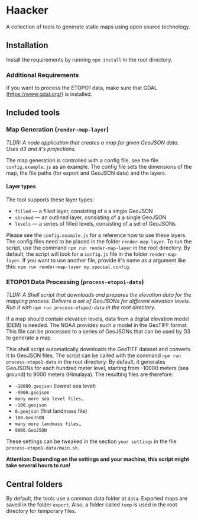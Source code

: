 # Haacker

A collection of tools to generate static maps using open source technology.

## Installation

Install the requirements by running `npm install` in the root directory.

### Additional Requirements

If you want to process the ETOPO1 data, make sure that GDAL (https://www.gdal.org/) is installed.

## Included tools

### Map Generation (`render-map-layer`)

_TLDR: A node application that creates a map for given GeoJSON data. Uses d3 and it's projections._

The map generation is controlled with a config file, see the file `config.example.js` as an example. The config file sets the dimensions of the map, the file paths (for export and GeoJSON data) and the layers.

#### Layer types

The tool supports these layer types:

- `filled` — a filled layer, consisting of a a single GeoJSON
- `stroked` — an outlined layer, consisting of a a single GeoJSON
- `levels` — a series of filled levels, consisting of a set of GeoJSONs

Please see the `config.example.js` for a reference how to use these layers. The config files need to be placed in the folder `render-map-layer`.
To run the script, use the command `npm run render-map-layer` in the root directory. By default, the script will look for a `config.js` file in the folder `render-map-layer`. If you want to use another file, provide it's name as a argument like this: `npm run render-map-layer my.special.config`.

### ETOPO1 Data Processing (`process-etopo1-data`)

_TLDR: A Shell script that downloads and prepares the elevation data for the mapping process. Delivers a set of GeoJSONs for different elevation levels. Run it with `npm run process-etopo1-data` in the root directory._

If a map should contain elevation levels, data from a digital elevation model (DEM) is needed. The NOAA provides such a model in the GeoTIFF format. This file can be processed to a series of GeoJSONs that can be used by D3 to generate a map.

This shell script automatically downloads the GeoTIFF dataset and converts it to GeoJSON files. The script can be called with the command `npm run process-etopo1-data` in the root directory. By default, it generates GeoJSONs for each hundred meter level, starting from -10000 meters (sea ground) to 9000 meters (Himalaya). The resulting files are therefore:

- `-10000.geojson` (lowest sea level)
- `-9900.geojson`
- `many more sea level files…`
- `-100.geojson`
- `0.geojson` (first landmass file)
- `100.GeoJSON`
- `many more landmass files…`
- `9000.GeoJSON`

These settings can be tweaked in the section `your settings` in the file `process-etopo1-data/main.sh`.

**Attention: Depending on the settings and your machine, this script might take several hours to run!**

## Central folders

By default, the tools use a common data folder at `data`. Exported maps are saved in the folder `export`.
Also, a folder called `temp` is used in the root directory for temporary files.
